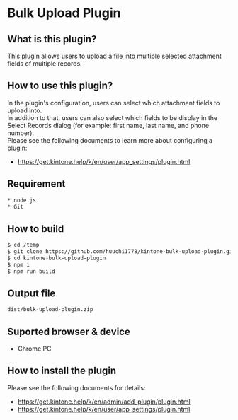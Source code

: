 # Bulk Upload Plugin

## What is this plugin?
This plugin allows users to upload a file into multiple selected attachment fields of multiple records.

## How to use this plugin?
In the plugin's configuration, users can select which attachment fields to upload into. <br>
In addition to that, users can also select which fields to be display in the Select Records dialog (for example: first name, last name, and phone number).<br>
Please see the following documents to learn more about configuring a plugin: 
* https://get.kintone.help/k/en/user/app_settings/plugin.html

## Requirement
```sh
* node.js
* Git
```

## How to build
```sh
$ cd /temp
$ git clone https://github.com/huuchi1778/kintone-bulk-upload-plugin.git
$ cd kintone-bulk-upload-plugin
$ npm i
$ npm run build
```

## Output file
```sh
dist/bulk-upload-plugin.zip
```

## Suported browser & device
* Chrome PC

## How to install the plugin
Please see the following documents for details: 
* https://get.kintone.help/k/en/admin/add_plugin/plugin.html
* https://get.kintone.help/k/en/user/app_settings/plugin.html